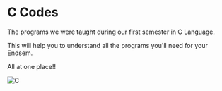 
# C Codes

The programs we were taught during our first semester in C Language.

This will help you to understand all the programs you'll need for your Endsem. 

All at one place!!

![C](https://img.shields.io/badge/c-%2300599C.svg?style=for-the-badge&logo=c&logoColor=white)